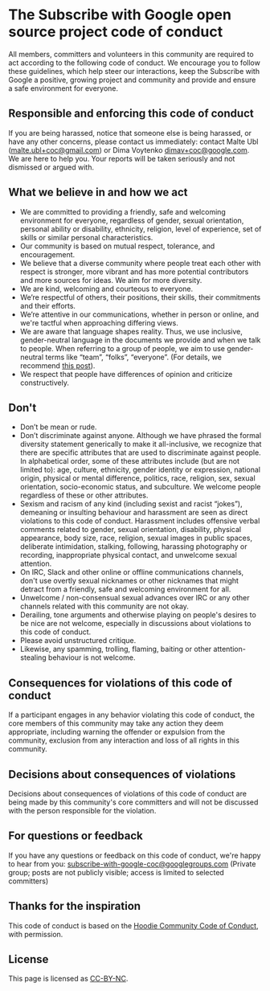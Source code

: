 # The Subscribe with Google open source project code of conduct

All members, committers and volunteers in this community are required to act according to the following code of conduct. We encourage you to follow these guidelines, which help steer our interactions, keep the Subscribe with Google a positive, growing project and community and provide and ensure a safe environment for everyone.

## Responsible and enforcing this code of conduct

If you are being harassed, notice that someone else is being harassed, or have any other concerns, please contact us immediately: contact Malte Ubl (malte.ubl+coc@gmail.com) or Dima Voytenko dimav+coc@google.com. We are here to help you. Your reports will be taken seriously and not dismissed or argued with.

## What we believe in and how we act

- We are committed to providing a friendly, safe and welcoming environment for everyone, regardless of gender, sexual orientation, personal ability or disability, ethnicity, religion, level of experience, set of skills or similar personal characteristics.
- Our community is based on mutual respect, tolerance, and encouragement.
- We believe that a diverse community where people treat each other with respect is stronger, more vibrant and has more potential contributors and more sources for ideas. We aim for more diversity.
- We are kind, welcoming and courteous to everyone.
- We’re respectful of others, their positions, their skills, their commitments and their efforts.
- We’re attentive in our communications, whether in person or online, and we're tactful when approaching differing views.
- We are aware that language shapes reality. Thus, we use inclusive, gender-neutral language in the documents we provide and when we talk to people. When referring to a group of people, we aim to use gender-neutral terms like “team”, “folks”, “everyone”. (For details, we recommend [this post](https://modelviewculture.com/pieces/gendered-language-feature-or-bug-in-software-documentation)).
- We respect that people have differences of opinion and criticize constructively.

## Don't

- Don’t be mean or rude.
- Don’t discriminate against anyone. Although we have phrased the formal diversity statement generically to make it all-inclusive, we recognize that there are specific attributes that are used to discriminate against people. In alphabetical order, some of these attributes include (but are not limited to): age, culture, ethnicity, gender identity or expression, national origin, physical or mental difference, politics, race, religion, sex, sexual orientation, socio-economic status, and subculture. We welcome people regardless of these or other attributes.
- Sexism and racism of any kind (including sexist and racist “jokes”), demeaning or insulting behaviour and harassment are seen as direct violations to this code of conduct. Harassment includes offensive verbal comments related to gender, sexual orientation, disability, physical appearance, body size, race, religion, sexual images in public spaces, deliberate intimidation, stalking, following, harassing photography or recording, inappropriate physical contact, and unwelcome sexual attention.
- On IRC, Slack and other online or offline communications channels, don't use overtly sexual nicknames or other nicknames that might detract from a friendly, safe and welcoming environment for all.
- Unwelcome / non-consensual sexual advances over IRC or any other channels related with this community are not okay.
- Derailing, tone arguments and otherwise playing on people's desires to be nice are not welcome, especially in discussions about violations to this code of conduct.
- Please avoid unstructured critique.
- Likewise, any spamming, trolling, flaming, baiting or other attention-stealing behaviour is not welcome.

## Consequences for violations of this code of conduct

If a participant engages in any behavior violating this code of conduct, the core members of this community may take any action they deem appropriate, including warning the offender or expulsion from the community, exclusion from any interaction and loss of all rights in this community.

## Decisions about consequences of violations

Decisions about consequences of violations of this code of conduct are being made by this community's core committers and will not be discussed with the person responsible for the violation.

## For questions or feedback

If you have any questions or feedback on this code of conduct, we're happy to hear from you: subscribe-with-google-coc@googlegroups.com (Private group; posts are not publicly visible; access is limited to selected committers)

## Thanks for the inspiration

This code of conduct is based on the [Hoodie Community Code of Conduct](http://hood.ie/code-of-conduct/), with permission.

## License

This page is licensed as [CC-BY-NC](http://creativecommons.org/licenses/by-nc/4.0/).
